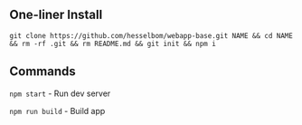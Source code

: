 ## One-liner Install
```
git clone https://github.com/hesselbom/webapp-base.git NAME && cd NAME && rm -rf .git && rm README.md && git init && npm i
```

## Commands
`npm start` - Run dev server

`npm run build` - Build app
